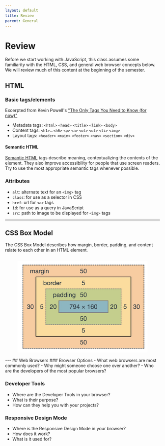 ```yaml
---
layout: default
title: Review
parent: General
---
```

# Review
Before we start working with JavaScript, this class assumes some familiarity with the HTML, CSS, and general web browser concepts below. We will review much of this content at the beginning of the semester.
## HTML
### Basic tags/elements 
Excerpted from Kevin Powell's ["The Only Tags You Need to Know (for now)"](the-only-tags-that-you-need-to-know-for-now.pdf)
- Metadata tags: `<html>` `<head>` `<title>` `<link>` `<body>`
- Content tags: `<h1>`...`<h6>` `<p>` `<a>` `<ol>` `<ul>` `<li>` `<img>`
- Layout tags: `<header>` `<main>` `<footer>` `<nav>` `<section>` `<div>`

#### Semantic HTML
[Semantic HTML](https://developer.mozilla.org/en-US/docs/Glossary/Semantics#semantics_in_html) tags describe meaning, contextualizing the contents of the element. They also improve accessibility for people that use screen readers. Try to use the most appropriate semantic tags whenever possible.
### Attributes
- `alt`: alternate text for an `<img>` tag
- `class`: for use as a selector in CSS
- `href`: url for `<a>` tags
- `id`: for use as a query in JavaScript
- `src`: path to image to be displayed for `<img>` tags

---
## CSS Box Model
The CSS Box Model describes how margin, border, padding, and content relate to each other in an HTML element.
<div style="display: flex; justify-content: center;"> 
  <figure style="max-width: 500px;">
	  <img src="docs/images/CSS-Box-Model.webp" style="width: 100%;">
  </figure>
</div>
---
## Web Browsers
### Browser Options
- What web browsers are most commonly used?
- Why might someone choose one over another?
- Who are the developers of the most popular browsers?

### Developer Tools
- Where are the Developer Tools in your browser?
- What is their purpose?
- How can they help you with your projects?

### Responsive Design Mode
- Where is the Responsive Design Mode in your browser?
- How does it work?
- What is it used for?